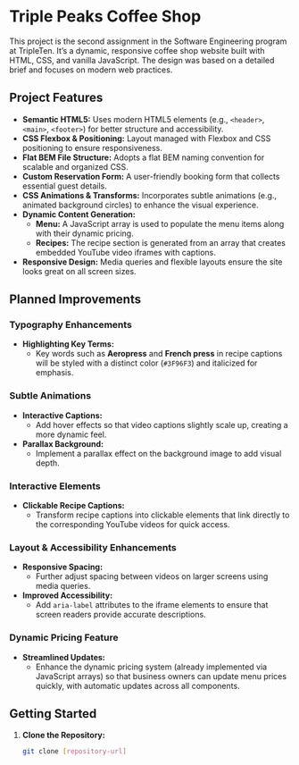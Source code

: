 # Triple Peaks Coffee Shop

This project is the second assignment in the Software Engineering program at TripleTen. It’s a dynamic, responsive coffee shop website built with HTML, CSS, and vanilla JavaScript. The design was based on a detailed brief and focuses on modern web practices.

## Project Features

- **Semantic HTML5:** Uses modern HTML5 elements (e.g., `<header>`, `<main>`, `<footer>`) for better structure and accessibility.
- **CSS Flexbox & Positioning:** Layout managed with Flexbox and CSS positioning to ensure responsiveness.
- **Flat BEM File Structure:** Adopts a flat BEM naming convention for scalable and organized CSS.
- **Custom Reservation Form:** A user-friendly booking form that collects essential guest details.
- **CSS Animations & Transforms:** Incorporates subtle animations (e.g., animated background circles) to enhance the visual experience.
- **Dynamic Content Generation:**
  - **Menu:** A JavaScript array is used to populate the menu items along with their dynamic pricing.
  - **Recipes:** The recipe section is generated from an array that creates embedded YouTube video iframes with captions.
- **Responsive Design:** Media queries and flexible layouts ensure the site looks great on all screen sizes.

## Planned Improvements

### Typography Enhancements

- **Highlighting Key Terms:**
  - Key words such as **Aeropress** and **French press** in recipe captions will be styled with a distinct color (`#3F96F3`) and italicized for emphasis.

### Subtle Animations

- **Interactive Captions:**
  - Add hover effects so that video captions slightly scale up, creating a more dynamic feel.
- **Parallax Background:**
  - Implement a parallax effect on the background image to add visual depth.

### Interactive Elements

- **Clickable Recipe Captions:**
  - Transform recipe captions into clickable elements that link directly to the corresponding YouTube videos for quick access.

### Layout & Accessibility Enhancements

- **Responsive Spacing:**
  - Further adjust spacing between videos on larger screens using media queries.
- **Improved Accessibility:**
  - Add `aria-label` attributes to the iframe elements to ensure that screen readers provide accurate descriptions.

### Dynamic Pricing Feature

- **Streamlined Updates:**
  - Enhance the dynamic pricing system (already implemented via JavaScript arrays) so that business owners can update menu prices quickly, with automatic updates across all components.

## Getting Started

1. **Clone the Repository:**
   ```bash
   git clone [repository-url]
   ```
